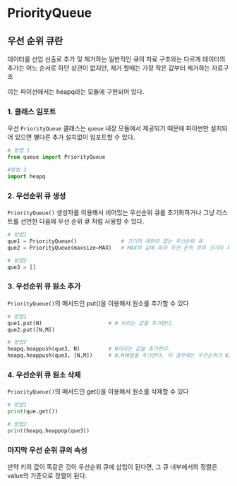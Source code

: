 # PriorityQueue

## 우선 순위 큐란

데이터를 선입 선출로 추가 및 제거하는 일반적인 큐의 자료 구조와는 다르게 데이터의 추가는 어느 순서로 하던 상관이 없지만, 제거 할때는 가장 작은 값부터 제거하는 자료구조

이는 파이선에서는 heapq라는 모듈에 구현되어 있다.





### 1. 클래스 임포트

우선 `PriorityQueue` 클래스는 `queue` 내장 모듈에서 제공되기 때문에 파이썬만 설치되어 있으면 별다른 추가 설치없이 임포트할 수 있다.

```python
# 방법 1
from queue import PriorityQueue

#방법 2
import heapq
```



### 2. 우선순위 큐 생성

`PriorityQueue()` 생성자를 이용해서 비어있는 우선순위 큐를 초기화하거나 그냥 리스트를 선언한 다음에 우선 순위 큐 처럼 사용할 수 있다.

```python
# 방법1
que1 = PriorityQueue()				# 크기의 제한이 없는 우선순위 큐
que2 = PriorityQueue(maxsize=MAX)	# MAX의 값에 따라 우선 순위 큐의 크기의 제한이 정해진다.

# 방법2
que3 = []
```



### 3. 우선순위 큐 원소 추가

`PriorityQueue()`의 매서드인 put()을 이용해서 원소를 추가할 수 있다

```python
# 방법1
que1.put(N)						# N 이라는 값을 추가한다.
que2.put([N,M])	

# 방법2
heapq.heappush(que3, N)			# N이라는 값을 추가한다.
heapq.heappush(que3, [N,M])		# N,M배열을 추가한다. 이 경우에는 우선순위가 N, M은 키가 된다.
```



### 4. 우선순위 큐 원소 삭제

`PriorityQueue()`의 매서드인 get()을 이용해서 원소를 삭제할 수 있다

``` python
# 방법1
print(que.get())

# 방법2
print(heapq.heappop(que3))
```





### 마지막 우선 순위 큐의 속성

만약 키의 값이 똑같은 것이 우선순위 큐에 삽입이 된다면, 그 큐 내부에서의 정렬은 value의 기준으로 정렬이 된다.